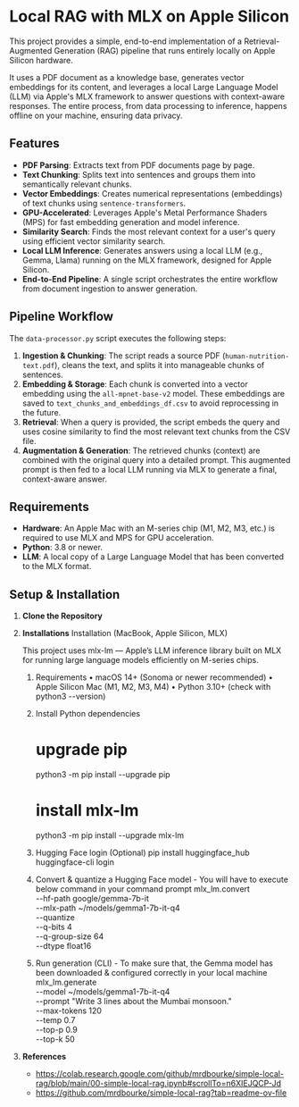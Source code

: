 # Local RAG with MLX on Apple Silicon

This project provides a simple, end-to-end implementation of a Retrieval-Augmented Generation (RAG) pipeline that runs entirely locally on Apple Silicon hardware.

It uses a PDF document as a knowledge base, generates vector embeddings for its content, and leverages a local Large Language Model (LLM) via Apple's MLX framework to answer questions with context-aware responses. The entire process, from data processing to inference, happens offline on your machine, ensuring data privacy.

## Features

-   **PDF Parsing**: Extracts text from PDF documents page by page.
-   **Text Chunking**: Splits text into sentences and groups them into semantically relevant chunks.
-   **Vector Embeddings**: Creates numerical representations (embeddings) of text chunks using `sentence-transformers`.
-   **GPU-Accelerated**: Leverages Apple's Metal Performance Shaders (MPS) for fast embedding generation and model inference.
-   **Similarity Search**: Finds the most relevant context for a user's query using efficient vector similarity search.
-   **Local LLM Inference**: Generates answers using a local LLM (e.g., Gemma, Llama) running on the MLX framework, designed for Apple Silicon.
-   **End-to-End Pipeline**: A single script orchestrates the entire workflow from document ingestion to answer generation.

## Pipeline Workflow

The `data-processor.py` script executes the following steps:

1.  **Ingestion & Chunking**: The script reads a source PDF (`human-nutrition-text.pdf`), cleans the text, and splits it into manageable chunks of sentences.
2.  **Embedding & Storage**: Each chunk is converted into a vector embedding using the `all-mpnet-base-v2` model. These embeddings are saved to `text_chunks_and_embeddings_df.csv` to avoid reprocessing in the future.
3.  **Retrieval**: When a query is provided, the script embeds the query and uses cosine similarity to find the most relevant text chunks from the CSV file.
4.  **Augmentation & Generation**: The retrieved chunks (context) are combined with the original query into a detailed prompt. This augmented prompt is then fed to a local LLM running via MLX to generate a final, context-aware answer.

## Requirements

-   **Hardware**: An Apple Mac with an M-series chip (M1, M2, M3, etc.) is required to use MLX and MPS for GPU acceleration.
-   **Python**: 3.8 or newer.
-   **LLM**: A local copy of a Large Language Model that has been converted to the MLX format.

## Setup & Installation

1.  **Clone the Repository**
2.  **Installations**
    Installation (MacBook, Apple Silicon, MLX)
    
    This project uses mlx-lm — Apple’s LLM inference library built on MLX for running large language models efficiently on M-series chips.
    
    1. Requirements
    	•	macOS 14+ (Sonoma or newer recommended)
    	•	Apple Silicon Mac (M1, M2, M3, M4)
    	•	Python 3.10+ (check with python3 --version)
    
    2. Install Python dependencies
       # upgrade pip
       python3 -m pip install --upgrade pip
        
       # install mlx-lm
       python3 -m pip install --upgrade mlx-lm
    4. Hugging Face login (Optional)
       pip install huggingface_hub
       huggingface-cli login
    5. Convert & quantize a Hugging Face model - You will have to execute below command in your command prompt
       mlx_lm.convert \
          --hf-path google/gemma-7b-it \
          --mlx-path ~/models/gemma1-7b-it-q4 \
          --quantize \
          --q-bits 4 \
          --q-group-size 64 \
          --dtype float16
    6. Run generation (CLI) - To make sure that, the Gemma model has been downloaded & configured correctly in your local machine
       mlx_lm.generate \
          --model ~/models/gemma1-7b-it-q4 \
          --prompt "Write 3 lines about the Mumbai monsoon." \
          --max-tokens 120 \
          --temp 0.7 \
          --top-p 0.9 \
          --top-k 50
       
4.  **References**
    -    https://colab.research.google.com/github/mrdbourke/simple-local-rag/blob/main/00-simple-local-rag.ipynb#scrollTo=n6XIEJQCP-Jd
    -    https://github.com/mrdbourke/simple-local-rag?tab=readme-ov-file
    

